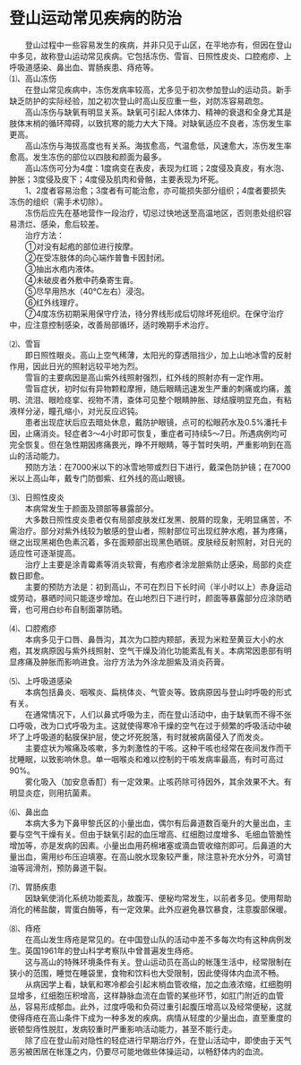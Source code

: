 # 登山运动常见疾病的防治  

&emsp;&emsp;登山过程中一些容易发生的疾病，并非只见于山区，在平地亦有，但因在登山中多见，故称登山运动常见疾病。它包括冻伤、雪盲、日照性皮炎、口腔疱疹、上呼吸道感染、鼻出血、胃肠疾患、痔疮等。  
⑴、高山冻伤  
&emsp;&emsp;在登山常见疾病中，冻伤发病率较高，尤多见于初次参加登山的运动员。新手缺乏防护的实际经验，加之初次登山时高山反应重一些，对防冻容易疏忽。  
&emsp;&emsp;高山冻伤与缺氧有明显关系。缺氧可引起人体体力、精神的衰退和全身尤其是肢体末梢的循环障碍，以致抗寒的能力大大下降。对缺氧适应不良者，冻伤发生率更高。  
&emsp;&emsp;高山冻伤与海拔高度也有关系。海拔愈高，气温愈低，风速愈大，冻伤发生率愈高。发生冻伤的部位以四肢和颜面为最多。  
&emsp;&emsp;高山冻伤可分为4度：1度病变在表皮，表现为红斑；2度侵及真皮，有水泡、肿胀；3度侵及皮下；4度侵及肌肉和骨骼，主要表现为坏死。  
&emsp;&emsp;1、2度者容易治愈；3度者有可能治愈，亦可能损失部分组织；4度者要损失冻伤的组织（需手术切除）。  
&emsp;&emsp;冻伤后应先在基地营作一段治疗，切忌过快地送至高温地区，否则患处组织容易溃烂、感染，愈后较差。  
&emsp;&emsp;治疗方法：  
&emsp;&emsp;①对没有起疱的部位进行按摩。  
&emsp;&emsp;②在受冻肢体的向心端作普鲁卡因封闭。  
&emsp;&emsp;③抽出水疱内液体。  
&emsp;&emsp;④未破皮者外敷中药桑寄生膏。  
&emsp;&emsp;⑤尽早用热水（40℃左右）浸泡。  
&emsp;&emsp;⑥红外线理疗。  
&emsp;&emsp;⑦4度冻伤初期采用保守疗法，待分界线形成后切除坏死组织。在保守治疗中，应注意控制感染，改善局部循环，适时晚期手术治疗。  

⑵、雪盲  
&emsp;&emsp;即日照性眼炎。高山上空气稀薄，太阳光的穿透阻挡少，加上山地冰雪的反射作用，因此日光的照射远较平地为烈。  
&emsp;&emsp;雪盲的主要病因是高山紫外线照射强烈，红外线的照射亦有一定作用。  
&emsp;&emsp;雪盲症状，初时似有异物颗粒摩擦，随后眼睛迅速发生严重的刺痛或灼痛，羞明、流泪、眼睑痉挛、视物不清，查体可见整个眼睛肿胀、球结膜明显充血，有粘液样分泌，瞳孔缩小，对光反应迟钝。  
&emsp;&emsp;患者出现症状后应去暗处休息，戴防护眼镜，点可的松眼药水及0.5%潘托卡因，止痛消炎。轻症者3～4小时即可恢复，重症者可持续5～7日。所遇病例均可完全恢复。但在急性期因疼痛畏光，睁不开眼睛，等于暂时失明，严重影响到在高山的活动能力。  
&emsp;&emsp;预防方法：在7000米以下的冰雪地带或烈日下进行，戴深色防护镜；在7000米以上高山年，戴专门防御紫、红外线的高山眼镜。  

⑶、日照性皮炎  
&emsp;&emsp;本病常发生于颜面及颈部等暴露部分。  
&emsp;&emsp;大多数日照性皮炎患者仅有局部皮肤发红发黑、脱屑的现象，无明显痛苦，不需治疗。部分对紫外线较为敏感的登山者，照射部位可出现红肿水疱，甚为疼痛，继之出现黑褐色色素沉着，多在面颊部出现黑色晒斑。皮肤经反射照射，对日光的适应性可逐渐提高。  
&emsp;&emsp;治疗上主要是涂青霉素等消炎软膏，有疱疹者涂龙胆紫防止感染，局部的炎症数日即愈。  
&emsp;&emsp;主要的预防方法是：初到高山，不可在烈日下长时间（半小时以上）赤身运动或劳动，暴晒时间只能逐步增加。在山地烈日下进行时，颜面等暴露部分应涂防晒膏，也可用白纱布自制面罩防晒。  

⑷、口腔疱疹  
&emsp;&emsp;本病多见于口唇、鼻唇沟，其次为口腔内颊部，表现为米粒至黄豆大小的水疱，其发病原因与紫外线照射、空气干燥及消化功能紊乱有关。本病常因患部有明显疼痛及肿胀而影响进食。治疗方法为外涂龙胆紫及消炎药膏。  

⑸、上呼吸道感染  
&emsp;&emsp;本病包括鼻炎、咽喉炎、扁桃体炎、气管炎等。致病原因与登山时呼吸的形式有关。  
&emsp;&emsp;在通常情况下，人们以鼻式呼吸为主，而在登山活动中，由于缺氧而不得不张口呼吸，改为口式呼吸为主。这就使得寒冷干燥的空气在过于频繁的呼吸活动中破坏了上呼吸道的黏膜保护层，使之坏死脱落，有时就被病菌侵入了而发炎。  
&emsp;&emsp;主要症状为喉痛及咳嗽，多为刺激性的干咳。这种干咳也经常在夜间发作而干扰睡眠，以致影响休息。单一咽喉炎和难以控制的干咳发病率最高，有时可高过90%。  
&emsp;&emsp;雾化吸入（加安息香酊）有一定效果。止咳药除可待因外，其余效果不大。有明显炎症，则用抗菌素。  

⑹、鼻出血  
&emsp;&emsp;本病大多为下鼻甲黎氏区的小量出血，偶尔有后鼻道数百毫升的大量出血，主要与空气干燥有关。但由于缺氧引起的血压增高、红细胞过度增多、毛细血管脆性增加等，亦是发病的因素。小量出血用药棉堵塞或滴血管收缩剂即可。后鼻道的大量出血，需用纱布压迫填塞。在高山脱水现象较严重，除注意补充水分外，可滴甘油等润滑剂，预防鼻道干裂。  

⑺、胃肠疾患  
&emsp;&emsp;因缺氧使消化系统功能紊乱，故腹泻、便秘均常发生，以前者多见。使用帮助消化的稀盐酸，胃蛋白酶等，有一定效果。此外应避免暴饮暴食，注意腹部保暖。  

⑻、痔疮  
&emsp;&emsp;在高山发生痔疮是常见的。在中国登山队的活动中差不多每次均有这种病例发生。英国1961年的登山科学考察队中曾普遍发生痔疮。  
&emsp;&emsp;这与高山的特殊环境条件有关。登山运动员在高山的帐篷生活中，经常限制在狭小的范围，睡觉在睡袋里，食物和饮料也大受限制，因此使得体内血流不畅。  
&emsp;&emsp;从病因学上看，缺氧和寒冷都会引起末梢血管收缩，加之血液浓缩，红细胞明显增多，红细胞压积增高，这样静脉血流在血管的某些环节，如肛门附近的血管丛，容易形成郁血。此外，过度呼吸和负荷过重引起腹压增高以及经常便秘，这就使得痔疮在高山条件下成为一种多发的疾病。病情从轻度的少量出血，直至重度的嵌顿型痔性脱肛，发病较重时严重影响活动能力，甚至不能行走。  
&emsp;&emsp;除了应在登山前对隐性的轻症进行早期治疗外，在登山活动中，即使由于天气恶劣被困居在帐篷之内，仍要尽可能地做些体操运动，以畅舒体内的血流。  